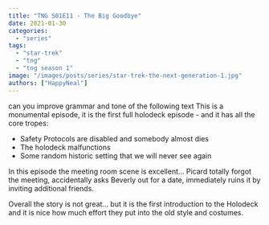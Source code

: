 ```yaml
---
title: "TNG S01E11 - The Big Goodbye"
date: 2021-01-30
categories:
  - "series"
tags:
  - "star-trek"
  - "tng"
  - "tng season 1"
image: "/images/posts/series/star-trek-the-next-generation-1.jpg"
authors: ["HappyNeal"]
---
```


can you improve grammar and tone of the following text
This is a monumental episode, it is the first full holodeck episode - and it has all the core tropes:

- Safety Protocols are disabled and somebody almost dies
- The holodeck malfunctions
- Some random historic setting that we will never see again

In this episode the meeting room scene is excellent... Picard totally forgot the meeting, accidentally asks Beverly out for a date, immediately ruins it by inviting additional friends.

Overall the story is not great... but it is the first introduction to the Holodeck and it is nice how much effort they put into the old style and costumes.
